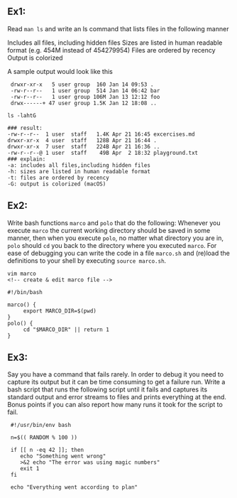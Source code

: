 ## Ex1:

Read `man ls` and write an ls command that lists files in the following manner

Includes all files, including hidden files
Sizes are listed in human readable format (e.g. 454M instead of 454279954)
Files are ordered by recency
Output is colorized

A sample output would look like this

```-rw-r--r-- 1 user group 1.1M Jan 14 09:53 baz
 drwxr-xr-x   5 user group  160 Jan 14 09:53 .
 -rw-r--r--   1 user group  514 Jan 14 06:42 bar
 -rw-r--r--   1 user group 106M Jan 13 12:12 foo
 drwx------+ 47 user group 1.5K Jan 12 18:08 ..
```

```console
ls -lahtG

### result:
-rw-r--r--  1 user  staff   1.4K Apr 21 16:45 excercises.md
drwxr-xr-x  4 user  staff   128B Apr 21 16:44 .
drwxr-xr-x  7 user  staff   224B Apr 21 16:36 ..
-rw-r--r--@ 1 user  staff    49B Apr  2 18:32 playground.txt
### explain:
-a: includes all files,including hidden files
-h: sizes are listed in human readable format
-t: files are ordered by recency
-G: output is colorized (macOS)
```

## Ex2:

Write bash functions `marco` and `polo` that do the following:
Whenever you execute `marco` the current working directory should be saved in some manner, then when you execute `polo`, no matter what directory you are in, `polo` should `cd` you back to the directory where you executed `marco`. For ease of debugging you can write the code in a file `marco.sh` and (re)load the definitions to your shell by executing `source marco.sh`.

```
vim marco
<!-- create & edit marco file -->

#!/bin/bash

marco() {
     export MARCO_DIR=$(pwd)
}
polo() {
     cd "$MARCO_DIR" || return 1
}
```

## Ex3:

Say you have a command that fails rarely. In order to debug it you need to capture its output but it can be time consuming to get a failure run. Write a bash script that runs the following script until it fails and captures its standard output and error streams to files and prints everything at the end. Bonus points if you can also report how many runs it took for the script to fail.

```
 #!/usr/bin/env bash

 n=$(( RANDOM % 100 ))

 if [[ n -eq 42 ]]; then
    echo "Something went wrong"
    >&2 echo "The error was using magic numbers"
    exit 1
 fi

 echo "Everything went according to plan"
```
